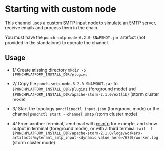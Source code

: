 # Starting with custom node

This channel uses a custom SMTP input node to simulate an SMTP server, 
receive emails and process them in the chain.

You must have the `punch-smtp-node-6.2.0-SNAPSHOT.jar` artefact (not provided in the standalone) to operate the channel.


## Usage

- 1/ Create missing directory `mkdir -p $PUNCHPLATFORM_INSTALL_DIR/plugins`

- 2/ Copy the `punch-smtp-node-6.2.0-SNAPSHOT.jar` to `$PUNCHPLATFORM_INSTALL_DIR/plugins` (foreground mode)
and `$PUNCHPLATFORM_INSTALL_DIR/apache-storm-2.1.0/extlib/` (storm cluster mode)

- 3/ Start the topology `punchlinectl input.json` (foreground mode) or the channel `punchctl start --channel smtp` (storm cluster mode)

- 4/ From another terminal, send mail with [msmtp](https://doc.ubuntu-fr.org/msmtp) for example, and show output in terminal (foreground mode),
or  with a third terminal `tail -f $PUNCHPLATFORM_INSTALL_DIR/apache-storm-2.1.0/logs/workers-artifacts/mytenant_smtp_input-<dynamic value here>/6700/worker.log` (storm cluster mode)

